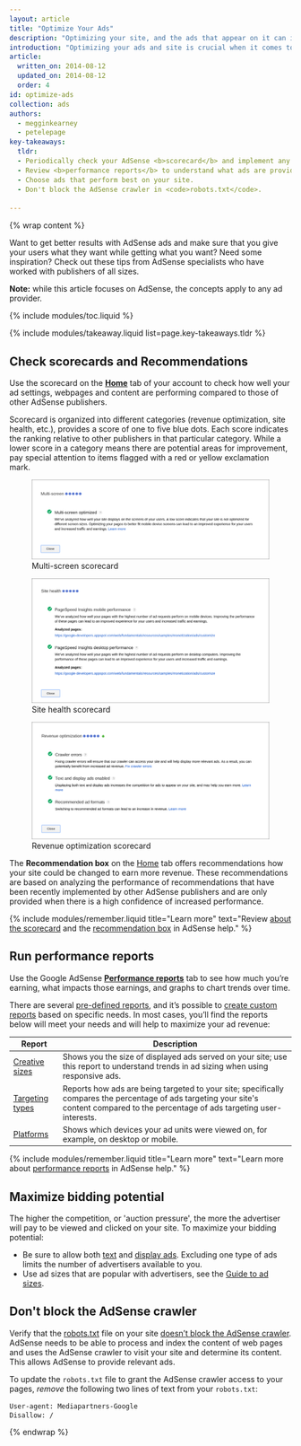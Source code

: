 ```yaml
---
layout: article
title: "Optimize Your Ads"
description: "Optimizing your site, and the ads that appear on it can improve the quality of ads served and increase your earning potential."
introduction: "Optimizing your ads and site is crucial when it comes to the success of your goals. Through optimization, you can help grow your ad revenue, improve usability of your site, get more traffic or accomplish any of your other goals."
article:
  written_on: 2014-08-12
  updated_on: 2014-08-12
  order: 4
id: optimize-ads
collection: ads
authors:
  - megginkearney
  - petelepage
key-takeaways:
  tldr:
  - Periodically check your AdSense <b>scorecard</b> and implement any <b>recommendations</b>.
  - Review <b>performance reports</b> to understand what ads are providing the most value to you and your users.
  - Choose ads that perform best on your site.
  - Don't block the AdSense crawler in <code>robots.txt</code>.

---
```


{% wrap content %}

Want to get better results with AdSense ads and make sure that you give your
users what they want while getting what you want? Need some inspiration?
Check out these tips from AdSense specialists who have worked with publishers
of all sizes.

<b>Note:</b> while this article focuses on AdSense, the concepts apply to any 
ad provider.

{% include modules/toc.liquid %}

{% include modules/takeaway.liquid list=page.key-takeaways.tldr %}

## Check scorecards and Recommendations

Use the scorecard on the <b>[Home](https://www.google.com/adsense/app#home)</b>
tab of your account to check how well your ad settings, webpages and content
are performing compared to those of other AdSense publishers.

Scorecard is organized into different categories (revenue optimization, site 
health, etc.), provides a score of one to five blue dots. Each score indicates
the ranking relative to other publishers in that particular category. While
a lower score in a category means there are potential areas for improvement,
pay special attention to items flagged with a red or yellow exclamation mark.

<figure>
  <img src="images/multiscreen_score.png" alt="Multi-screen scorecard">
  <figcaption>Multi-screen scorecard</figcaption>
</figure>

<figure>
  <img src="images/site_score.png" alt="Site health scorecard">
  <figcaption>Site health scorecard</figcaption>
</figure>

<figure>
  <img src="images/optimization_score.png" alt="Revenue optimization scorecard">
  <figcaption>Revenue optimization scorecard</figcaption>
</figure>

The <b>Recommendation box</b> on the [Home](https://www.google.com/adsense/app#home)
tab offers recommendations how your site could be changed to earn more revenue. 
These recommendations are based on analyzing the performance of recommendations
that have been recently implemented by other AdSense publishers and are only
provided when there is a high confidence of increased performance.

{% include modules/remember.liquid title="Learn more" text="Review <a href='https://support.google.com/adsense/answer/3006004'>about the scorecard</a> and the <a href='https://support.google.com/adsense/answer/1725006'>recommendation box</a> in AdSense help." %}

## Run performance reports

Use the Google AdSense <b>[Performance reports](https://www.google.com/adsense/app#viewreports)</b> 
tab to see how much you’re earning, what impacts those earnings, and graphs
to chart trends over time.

There are several [pre-defined reports](https://support.google.com/adsense/answer/164700),
and it’s possible to [create custom reports](https://support.google.com/adsense/answer/1703033)
based on specific needs.  In most cases, you’ll find the reports below will
meet your needs and will help to maximize your ad revenue:

<table class="table-2">
  <colgroup>
    <col span="1">
    <col span="1">
  </colgroup>
  <thead>
    <tr>
      <th>Report</th>
      <th>Description</th>
    </tr>
  </thead>
  <tbody>
    <tr>
      <td data-th="Report">
        <a href="https://support.google.com/adsense/answer/3540509">Creative sizes</a>
      </td>
      <td data-th="Description">
        Shows you the size of displayed ads served on your site; use this 
        report to understand trends in ad sizing when using responsive ads.
      </td>
    </tr>
    <tr>
      <td data-th="Report">
        <a href="https://support.google.com/adsense/answer/23168">Targeting types</a>
      </td>
      <td data-th="Description">
        Reports how ads are being targeted to your site; specifically compares
        the percentage of ads targeting your site's content compared to the
        percentage of ads targeting user-interests.
      </td>
    </tr>
    <tr>
      <td data-th="Report">
        <a href="https://support.google.com/adsense/answer/3373004">Platforms</a>
      </td>
      <td data-th="Description">
        Shows which devices your ad units were viewed on, for example, on 
        desktop or mobile. 
      </td>
    </tr>
  </tbody>
</table>

{% include modules/remember.liquid title="Learn more" text="Learn more about <a href='https://support.google.com/adsense/answer/160562'>performance reports</a> in AdSense help." %}

## Maximize bidding potential

The higher the competition, or 'auction pressure', the more the advertiser 
will pay to be viewed and clicked on your site. To maximize your bidding
potential:

* Be sure to allow both [text](https://support.google.com/adsense/answer/185665)
and [display ads](https://support.google.com/adsense/answer/185666). Excluding
one type of ads limits the number of advertisers available to you.
* Use ad sizes that are popular with advertisers, see the [Guide to ad sizes](https://support.google.com/adsense/answer/6002621).

## Don't block the AdSense crawler

Verify that the [robots.txt](https://support.google.com/webmasters/answer/6062608)
file on your site [doesn’t block the AdSense crawler](https://support.google.com/adsense/answer/10532).
AdSense needs to be able to process and index the content of web pages and 
uses the AdSense crawler to visit your site and determine its content.  This
allows AdSense to provide relevant ads.

To update the `robots.txt` file to grant the AdSense crawler access to your 
pages, *remove* the following two lines of text from your `robots.txt`:

    User-agent: Mediapartners-Google
    Disallow: /



{% endwrap %}
